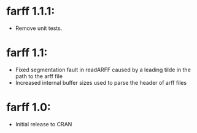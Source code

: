 # farff 1.1.1:
* Remove unit tests.

# farff 1.1:
* Fixed segmentation fault in readARFF caused by a leading tilde in the path to the arff file
* Increased internal buffer sizes used to parse the header of arff files

# farff 1.0:
* Initial release to CRAN

